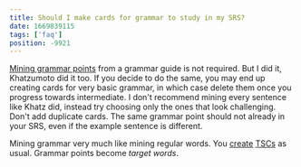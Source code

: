 ```yaml
---
title: Should I make cards for grammar to study in my SRS?
date: 1669839115
tags: ['faq']
position: -9921
---
```


[Mining grammar points](learning-grammar.html#mining-grammar-points)
from a grammar guide is not required.
But I did it,
Khatzumoto did it too.
If you decide to do the same,
you may end up creating cards for very basic grammar,
in which case delete them once you progress towards intermediate.
I don't recommend mining every sentence like Khatz did,
instead try choosing only the ones that look challenging.
Don't add duplicate cards.
The same grammar point should not already in your SRS,
even if the example sentence is different.

Mining grammar very much like mining regular words.
You [create](sentence-mining.html) [TSCs](discussing-various-card-templates.html#targeted-sentence-cards) as usual.
Grammar points become *target words*.
